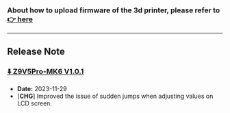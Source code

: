 ### About how to upload firmware of the 3d printer, please refer to [:point_right: here](https://github.com/ZONESTAR3D/Firmware/tree/master/Z9/Z9V5/bin#how-to-upload-firmware-to-z9v5pro)

----
## Release Note
### [:arrow_down: Z9V5Pro-MK6 V1.0.1](./Z9V5ProMK6_V1_0_2.zip)
- **Date:** 2023-11-29
- [**CHG**] Improved the issue of sudden jumps when adjusting values on LCD screen.
